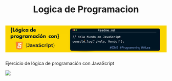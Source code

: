 <div align="center">
  <h1 align="center">
          Logica de Programacion 
    <br />
    <br />
    <a href="#">
      <img src="Images/Banner JavaScript para Github.png">
    </a>
  </h1>
</div>
Ejercicio de lógica de programación con JavaScript
<p align="left">
   <img src="https://img.shields.io/badge/STATUS-EN%20DESAROLLO-green">
   </p>

